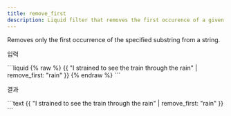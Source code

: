 ```yaml
---
title: remove_first
description: Liquid filter that removes the first occurence of a given substring from a string.
---
```


Removes only the first occurrence of the specified substring from a string.

<p class="code-label">입력</p>
```liquid
{% raw %}
{{ "I strained to see the train through the rain" | remove_first: "rain" }}
{% endraw %}
```

<p class="code-label">결과</p>
```text
{{ "I strained to see the train through the rain" | remove_first: "rain" }}
```

